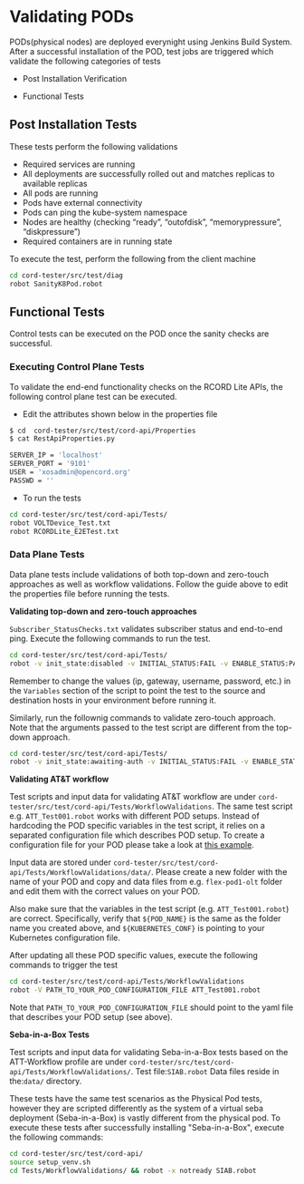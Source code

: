 # Validating PODs

PODs(physical nodes) are deployed everynight using Jenkins Build System.  After a successful
installation of the POD, test jobs are triggered which validate the following
categories of tests

* Post Installation Verification

* Functional Tests

## Post Installation Tests

These tests perform the following validations

* Required services are running
* All deployments are successfully rolled out and matches replicas to available replicas
* All pods are running
* Pods have external connectivity
* Pods can ping the kube-system namespace
* Nodes are healthy (checking “ready”, “outofdisk”, “memorypressure”, “diskpressure”)
* Required containers are in running state

To execute the test, perform the following from the client machine

```bash
cd cord-tester/src/test/diag
robot SanityK8Pod.robot
```

## Functional Tests

Control tests can be executed on the POD once the
sanity checks are successful.

### Executing Control Plane Tests

To validate the end-end functionality checks on the RCORD Lite APIs, the
following control plane test can be executed.

* Edit the attributes shown below in the properties file

```bash
$ cd  cord-tester/src/test/cord-api/Properties
$ cat RestApiProperties.py

SERVER_IP = 'localhost'
SERVER_PORT = '9101'
USER = 'xosadmin@opencord.org'
PASSWD = ''
```

* To run the tests

```bash
cd cord-tester/src/test/cord-api/Tests/
robot VOLTDevice_Test.txt
robot RCORDLite_E2ETest.txt 
```

### Data Plane Tests

Data plane tests include validations of both top-down and zero-touch approaches as well as workflow validations. Follow the guide above to edit the properties file before running the tests.

**Validating top-down and zero-touch approaches**

`Subscriber_StatusChecks.txt` validates subscriber status and end-to-end ping. Execute the following commands to run the test.
```bash
cd cord-tester/src/test/cord-api/Tests/
robot -v init_state:disabled -v INITIAL_STATUS:FAIL -v ENABLE_STATUS:PASS -e zerotouch Subscriber_StatusChecks.txt
```
Remember to change the values (ip, gateway, username, password, etc.) in the `Variables` section of the script to point the test to the source and destination hosts in your environment before running it.

Similarly, run the follownig commands to validate zero-touch approach. Note that the arguments passed to the test script are different from the top-down approach.
```bash
cd cord-tester/src/test/cord-api/Tests/
robot -v init_state:awaiting-auth -v INITIAL_STATUS:FAIL -v ENABLE_STATUS:FAIL -v MACIP_STATUS:PASS Subscriber_StatusChecks.txt
```

**Validating AT&T workflow**

Test scripts and input data for validating AT&T workflow are under `cord-tester/src/test/cord-api/Tests/WorkflowValidations`. The same test script e.g. `ATT_Test001.robot` works with different POD setups. Instead of hardcoding the POD specific variables in the test script, it relies on a separated configuration file which describes POD setup. To create a configuration file for your POD please take a look at [this example](https://github.com/opencord/pod-configs/blob/master/deployment-configs/flex-pod1-olt.yaml).

Input data are stored under `cord-tester/src/test/cord-api/Tests/WorkflowValidations/data/`. Please create a new folder with the name of your POD and copy and data files from e.g. `flex-pod1-olt` folder and edit them with the correct values on your POD.

Also make sure that the variables in the test script (e.g. `ATT_Test001.robot`) are correct. Specifically, verify that `${POD_NAME}` is the same as the folder name you created above, and `${KUBERNETES_CONF}` is pointing to your Kubernetes configuration file.

After updating all these POD specific values, execute the following commands to trigger the test

```bash
cd cord-tester/src/test/cord-api/Tests/WorkflowValidations
robot -V PATH_TO_YOUR_POD_CONFIGURATION_FILE ATT_Test001.robot
 ```

Note that `PATH_TO_YOUR_POD_CONFIGURATION_FILE` should point to the yaml file that describes your POD setup (see above).


**Seba-in-a-Box Tests**

Test scripts and input data for validating Seba-in-a-Box tests based on the ATT-Workflow profile are under `cord-tester/src/test/cord-api/Tests/WorkflowValidations/`. Test file:`SIAB.robot` Data files reside in the:`data/` directory. 

These tests have the same test scenarios as the Physical Pod tests, however they are scripted differently as the system of a virtual seba deployment (Seba-in-a-Box) is vastly different from the physical pod. To execute these tests after successfully installing "Seba-in-a-Box", execute the following commands:

```bash
cd cord-tester/src/test/cord-api/
source setup_venv.sh
cd Tests/WorkflowValidations/ && robot -x notready SIAB.robot
```